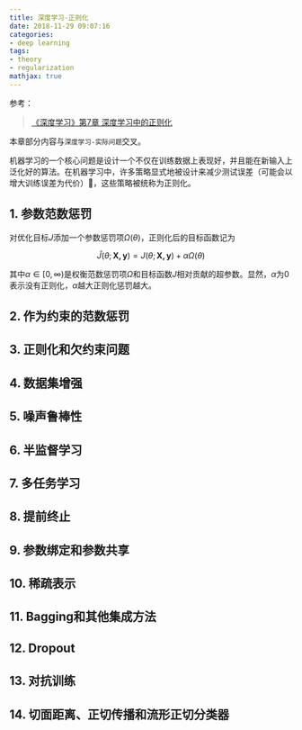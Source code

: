 ```yaml
---
title: 深度学习-正则化
date: 2018-11-29 09:07:16
categories:
- deep learning
tags:
- theory
- regularization
mathjax: true
---
```


参考：

> [《深度学习》第7章 深度学习中的正则化](https://github.com/exacity/deeplearningbook-chinese)

本章部分内容与`深度学习-实际问题`交叉。

机器学习的一个核心问题是设计一个不仅在训练数据上表现好，并且能在新输入上泛化好的算法。在机器学习中，许多策略显式地被设计来减少测试误差（可能会以增大训练误差为代价），这些策略被统称为正则化。

## 1. 参数范数惩罚

对优化目标$J$添加一个参数惩罚项$\Omega(\theta)$，正则化后的目标函数记为

$$
\hat{J}(\theta;\boldsymbol{X, y}) = J(\theta;\boldsymbol{X, y}) + \alpha\Omega(\theta)
$$

其中$\alpha \in [0, \infty)$是权衡范数惩罚项$\Omega$和目标函数$J$相对贡献的超参数。显然，$\alpha$为0表示没有正则化，$\alpha$越大正则化惩罚越大。






## 2. 作为约束的范数惩罚



## 3. 正则化和欠约束问题


## 4. 数据集增强


## 5. 噪声鲁棒性


## 6. 半监督学习


## 7. 多任务学习


## 8. 提前终止


## 9. 参数绑定和参数共享


## 10. 稀疏表示


## 11. Bagging和其他集成方法

## 12. Dropout


## 13. 对抗训练


## 14. 切面距离、正切传播和流形正切分类器

